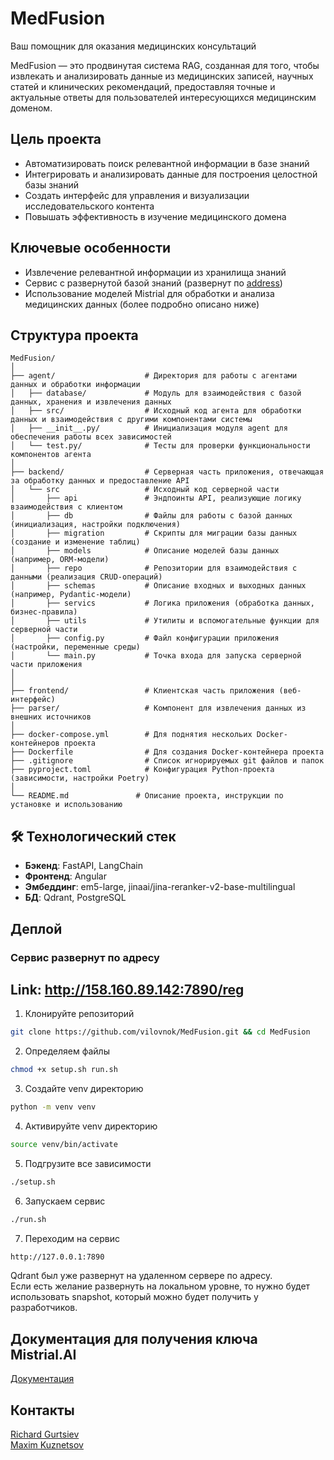 # MedFusion
Ваш помощник для оказания медицинских консультаций

MedFusion — это продвинутая система RAG, созданная для того, чтобы извлекать и анализировать данные из медицинских записей, научных статей и клинических рекомендаций, предоставляя точные и актуальные ответы для пользователей интересующихся медицинским доменом.

## Цель проекта
- Автоматизировать поиск релевантной информации в базе знаний
- Интегрировать и анализировать данные для построения целостной базы знаний
- Создать интерфейс для управления и визуализации исследовательского контента
- Повышать эффективность в изучение медицинского домена

## Ключевые особенности
- Извлечение релевантной информации из хранилища знаний
- Сервис с развернутой базой знаний (развернут по [address](http://158.160.89.142:7890/reg))
- Использование моделей Mistrial для обработки и анализа медицинских данных (более подробно описано ниже)

## Структура проекта
```
MedFusion/
│
├── agent/                    # Директория для работы с агентами данных и обработки информации
│   ├── database/             # Модуль для взаимодействия с базой данных, хранения и извлечения данных
│   ├── src/                  # Исходный код агента для обработки данных и взаимодействия с другими компонентами системы
│   ├── __init__.py/          # Инициализация модуля agent для обеспечения работы всех зависимостей
│   └── test.py/              # Тесты для проверки функциональности компонентов агента
│
├── backend/                  # Серверная часть приложения, отвечающая за обработку данных и предоставление API
│   └── src                   # Исходный код серверной части
│       ├── api               # Эндпоинты API, реализующие логику взаимодействия с клиентом
│       ├── db                # Файлы для работы с базой данных (инициализация, настройки подключения)
│       ├── migration         # Скрипты для миграции базы данных (создание и изменение таблиц)
│       ├── models            # Описание моделей базы данных (например, ORM-модели)
│       ├── repo              # Репозитории для взаимодействия с данными (реализация CRUD-операций)
│       ├── schemas           # Описание входных и выходных данных (например, Pydantic-модели)
│       ├── servics           # Логика приложения (обработка данных, бизнес-правила)
│       ├── utils             # Утилиты и вспомогательные функции для серверной части
│       ├── config.py         # Файл конфигурации приложения (настройки, переменные среды)
│       └── main.py           # Точка входа для запуска серверной части приложения
│
│
├── frontend/                 # Клиентская часть приложения (веб-интерфейс)           
├── parser/                   # Компонент для извлечения данных из внешних источников
│
├── docker-compose.yml        # Для поднятия нескольих Docker-контейнеров проекта
├── Dockerfile                # Для создания Docker-контейнера проекта
├── .gitignore                # Список игнорируемых git файлов и папок
├── pyproject.toml            # Конфигурация Python-проекта (зависимости, настройки Poetry)
│
└── README.md               # Описание проекта, инструкции по установке и использованию
```

## 🛠 Технологический стек
- **Бэкенд**: FastAPI, LangChain
- **Фронтенд**: Angular
- **Эмбеддинг**: em5-large, jinaai/jina-reranker-v2-base-multilingual
- **БД**: Qdrant, PostgreSQL

## Деплой

### Сервис развернут по адресу
Link: http://158.160.89.142:7890/reg
------

1. Клонируйте репозиторий
```bash
git clone https://github.com/vilovnok/MedFusion.git && cd MedFusion
```
2. Определяем файлы
```bash
chmod +x setup.sh run.sh
```
3. Создайте venv директорию
```bash
python -m venv venv
```
4. Активируйте venv директорию
```bash
source venv/bin/activate
```
5. Подгрузите все зависимости
```bash
./setup.sh
```
6. Запускаем сервис
```bash
./run.sh
```
7. Переходим на сервис
```bash
http://127.0.0.1:7890
```

Qdrant был уже развернут на удаленном сервере по адресу.  
Если есть желание развернуть на локальном уровне, то нужно будет использовать snapshot, который можно будет получить у разработчиков.


## Документация для получения ключа Mistrial.AI
[Документация](https://github.com/vilovnok/MedFusion/tree/master/docs)
## Контакты
[Richard Gurtsiev](https://t.me/r1char9)      
[Maxim Kuznetsov](https://t.me/board_and_sword)
